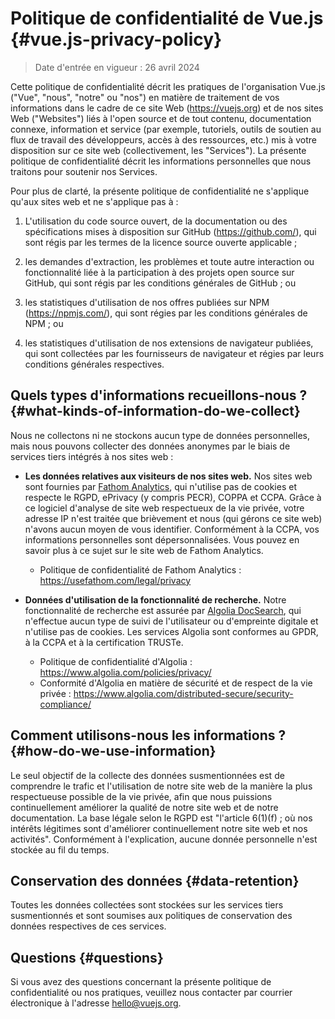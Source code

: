 # Politique de confidentialité de Vue.js {#vue.js-privacy-policy}

> Date d'entrée en vigueur : 26 avril 2024

Cette politique de confidentialité décrit les pratiques de l'organisation Vue.js ("Vue", "nous", "notre" ou "nos") en matière de traitement de vos informations dans le cadre de ce site Web (https://vuejs.org) et de nos sites Web ("Websites") liés à l'open source et de tout contenu, documentation connexe, information et service (par exemple, tutoriels, outils de soutien au flux de travail des développeurs, accès à des ressources, etc.) mis à votre disposition sur ce site web (collectivement, les "Services"). La présente politique de confidentialité décrit les informations personnelles que nous traitons pour soutenir nos Services.

Pour plus de clarté, la présente politique de confidentialité ne s'applique qu'aux sites web et ne s'applique pas à :

1. L'utilisation du code source ouvert, de la documentation ou des spécifications mises à disposition sur GitHub (https://github.com/), qui sont régis par les termes de la licence source ouverte applicable ;

2. les demandes d'extraction, les problèmes et toute autre interaction ou fonctionnalité liée à la participation à des projets open source sur GitHub, qui sont régis par les conditions générales de GitHub ; ou

3. les statistiques d'utilisation de nos offres publiées sur NPM (https://npmjs.com/), qui sont régies par les conditions générales de NPM ; ou

4. les statistiques d'utilisation de nos extensions de navigateur publiées, qui sont collectées par les fournisseurs de navigateur et régies par leurs conditions générales respectives.

## Quels types d'informations recueillons-nous ? {#what-kinds-of-information-do-we-collect}

Nous ne collectons ni ne stockons aucun type de données personnelles, mais nous pouvons collecter des données anonymes par le biais de services tiers intégrés à nos sites web :

- **Les données relatives aux visiteurs de nos sites web.** Nos sites web sont fournies par [Fathom Analytics](https://usefathom.com/), qui n'utilise pas de cookies et respecte le RGPD, ePrivacy (y compris PECR), COPPA et CCPA. Grâce à ce logiciel d'analyse de site web respectueux de la vie privée, votre adresse IP n'est traitée que brièvement et nous (qui gérons ce site web) n'avons aucun moyen de vous identifier. Conformément à la CCPA, vos informations personnelles sont dépersonnalisées. Vous pouvez en savoir plus à ce sujet sur le site web de Fathom Analytics.

  - Politique de confidentialité de Fathom Analytics : https://usefathom.com/legal/privacy

- **Données d'utilisation de la fonctionnalité de recherche.** Notre fonctionnalité de recherche est assurée par [Algolia DocSearch](https://docsearch.algolia.com/), qui n'effectue aucun type de suivi de l'utilisateur ou d'empreinte digitale et n'utilise pas de cookies. Les services Algolia sont conformes au GPDR, à la CCPA et à la certification TRUSTe.

  - Politique de confidentialité d'Algolia : https://www.algolia.com/policies/privacy/
  - Conformité d'Algolia en matière de sécurité et de respect de la vie privée : https://www.algolia.com/distributed-secure/security-compliance/

## Comment utilisons-nous les informations ? {#how-do-we-use-information}

Le seul objectif de la collecte des données susmentionnées est de comprendre le trafic et l'utilisation de notre site web de la manière la plus respectueuse possible de la vie privée, afin que nous puissions continuellement améliorer la qualité de notre site web et de notre documentation. La base légale selon le RGPD est "l'article 6(1)(f) ; où nos intérêts légitimes sont d'améliorer continuellement notre site web et nos activités". Conformément à l'explication, aucune donnée personnelle n'est stockée au fil du temps.

## Conservation des données {#data-retention}

Toutes les données collectées sont stockées sur les services tiers susmentionnés et sont soumises aux politiques de conservation des données respectives de ces services.

## Questions {#questions}

Si vous avez des questions concernant la présente politique de confidentialité ou nos pratiques, veuillez nous contacter par courrier électronique à l'adresse hello@vuejs.org.